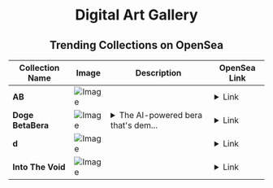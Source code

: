 <div align="center">

# Digital Art Gallery

## Trending Collections on OpenSea

| Collection Name                       | Image                                                                                     | Description                       | OpenSea Link                                                                                          |
|---------------------------------------|-------------------------------------------------------------------------------------------|-----------------------------------|--------------------------------------------------------------------------------------------------------|
| **AB** | ![Image](https://i.seadn.io/s/raw/files/2e51f0ced806697ab50f64bcf41b01fe.jpg?w=500&auto=format?w=200&auto=format) |  | <details><summary>Link</summary>[AB](https://opensea.io/collection/ab-2363)</details> |
| **Doge BetaBera** | ![Image](https://i.seadn.io/s/raw/files/4cc14bea990143836b539f5b6f4c126f.jpg?w=500&auto=format?w=200&auto=format) | <details><summary>The AI-powered bera that's dem...</summary>The AI-powered bera that's democratizing web3</details> | <details><summary>Link</summary>[Doge BetaBera](https://opensea.io/collection/doge-betabera)</details> |
| **d** | ![Image](https://i.seadn.io/s/raw/files/f20d5b3ed93d4d69d0d04611050454f3.jpg?w=500&auto=format?w=200&auto=format) |  | <details><summary>Link</summary>[d](https://opensea.io/collection/d-8190)</details> |
| **Into The Void** | ![Image](https://i.seadn.io/s/raw/files/62d1ca4d4ca90f128480c017086832c1.jpg?w=500&auto=format?w=200&auto=format) |  | <details><summary>Link</summary>[Into The Void](https://opensea.io/collection/into-the-void-6)</details> |

</div>